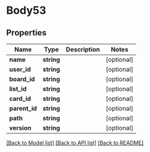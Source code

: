 # Body53

## Properties
Name | Type | Description | Notes
------------ | ------------- | ------------- | -------------
**name** | **string** |  | [optional] 
**user_id** | **string** |  | [optional] 
**board_id** | **string** |  | [optional] 
**list_id** | **string** |  | [optional] 
**card_id** | **string** |  | [optional] 
**parent_id** | **string** |  | [optional] 
**path** | **string** |  | [optional] 
**version** | **string** |  | [optional] 

[[Back to Model list]](../README.md#documentation-for-models) [[Back to API list]](../README.md#documentation-for-api-endpoints) [[Back to README]](../README.md)


